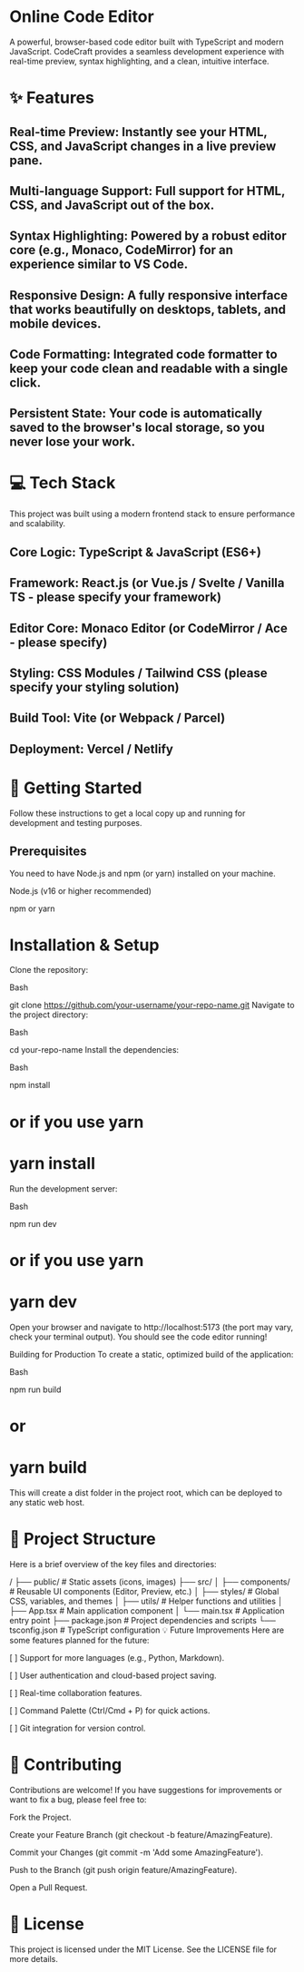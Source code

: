 # Online Code Editor
A powerful, browser-based code editor built with TypeScript and modern JavaScript. CodeCraft provides a seamless development experience with real-time preview, syntax highlighting, and a clean, intuitive interface.

# ✨ Features
## Real-time Preview: Instantly see your HTML, CSS, and JavaScript changes in a live preview pane.

## Multi-language Support: Full support for HTML, CSS, and JavaScript out of the box.

## Syntax Highlighting: Powered by a robust editor core (e.g., Monaco, CodeMirror) for an experience similar to VS Code.

## Responsive Design: A fully responsive interface that works beautifully on desktops, tablets, and mobile devices.

## Code Formatting: Integrated code formatter to keep your code clean and readable with a single click.

## Persistent State: Your code is automatically saved to the browser's local storage, so you never lose your work.

# 💻 Tech Stack
This project was built using a modern frontend stack to ensure performance and scalability.

## Core Logic: TypeScript & JavaScript (ES6+)

## Framework: React.js (or Vue.js / Svelte / Vanilla TS - please specify your framework)

## Editor Core: Monaco Editor (or CodeMirror / Ace - please specify)

## Styling: CSS Modules / Tailwind CSS (please specify your styling solution)

## Build Tool: Vite (or Webpack / Parcel)

## Deployment: Vercel / Netlify

# 🔧 Getting Started
Follow these instructions to get a local copy up and running for development and testing purposes.

## Prerequisites
You need to have Node.js and npm (or yarn) installed on your machine.

Node.js (v16 or higher recommended)

npm or yarn

# Installation & Setup
Clone the repository:

Bash

git clone https://github.com/your-username/your-repo-name.git
Navigate to the project directory:

Bash

cd your-repo-name
Install the dependencies:

Bash

npm install
# or if you use yarn
# yarn install
Run the development server:

Bash

npm run dev
# or if you use yarn
# yarn dev
Open your browser and navigate to http://localhost:5173 (the port may vary, check your terminal output). You should see the code editor running!

Building for Production
To create a static, optimized build of the application:

Bash

npm run build
# or
# yarn build
This will create a dist folder in the project root, which can be deployed to any static web host.

# 📂 Project Structure
Here is a brief overview of the key files and directories:

/
├── public/              # Static assets (icons, images)
├── src/
│   ├── components/      # Reusable UI components (Editor, Preview, etc.)
│   ├── styles/          # Global CSS, variables, and themes
│   ├── utils/           # Helper functions and utilities
│   ├── App.tsx          # Main application component
│   └── main.tsx         # Application entry point
├── package.json         # Project dependencies and scripts
└── tsconfig.json        # TypeScript configuration
💡 Future Improvements
Here are some features planned for the future:

[ ] Support for more languages (e.g., Python, Markdown).

[ ] User authentication and cloud-based project saving.

[ ] Real-time collaboration features.

[ ] Command Palette (Ctrl/Cmd + P) for quick actions.

[ ] Git integration for version control.

# 🤝 Contributing
Contributions are welcome! If you have suggestions for improvements or want to fix a bug, please feel free to:

Fork the Project.

Create your Feature Branch (git checkout -b feature/AmazingFeature).

Commit your Changes (git commit -m 'Add some AmazingFeature').

Push to the Branch (git push origin feature/AmazingFeature).

Open a Pull Request.

# 📄 License
This project is licensed under the MIT License. See the LICENSE file for more details.
